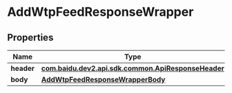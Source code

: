 

# AddWtpFeedResponseWrapper


## Properties

Name | Type | Description | Notes
------------ | ------------- | ------------- | -------------
**header** | [**com.baidu.dev2.api.sdk.common.ApiResponseHeader**](com.baidu.dev2.api.sdk.common.ApiResponseHeader.md) |  |  [optional]
**body** | [**AddWtpFeedResponseWrapperBody**](AddWtpFeedResponseWrapperBody.md) |  |  [optional]



